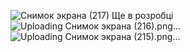 ![Снимок экрана (217)](https://github.com/yra77/WareHouseWPF/assets/48652707/0762f8e0-f514-43fa-be8a-7def372bd07b)
﻿Ще в розробці
![Uploading Снимок экрана (216).png…]()
![Uploading Снимок экрана (215).png…]()
